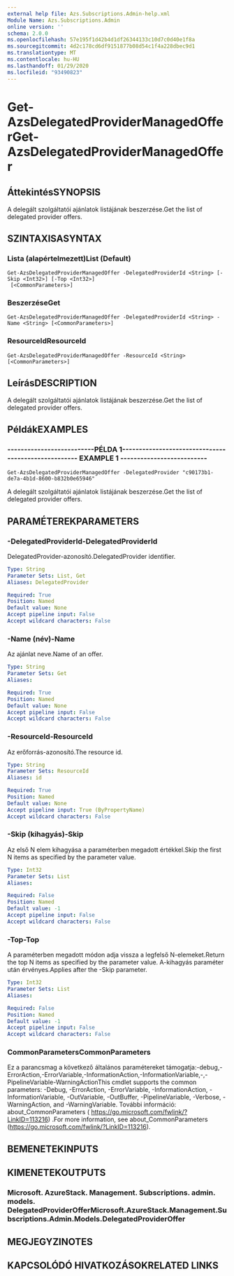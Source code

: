 ```yaml
---
external help file: Azs.Subscriptions.Admin-help.xml
Module Name: Azs.Subscriptions.Admin
online version: ''
schema: 2.0.0
ms.openlocfilehash: 57e195f1d42b4d1df26344133c10d7c0d40e1f8a
ms.sourcegitcommit: 4d2c178cd6df9151877b08d54c1f4a228dbec9d1
ms.translationtype: MT
ms.contentlocale: hu-HU
ms.lasthandoff: 01/29/2020
ms.locfileid: "93490823"
---
```

# <span data-ttu-id="090e5-101">Get-AzsDelegatedProviderManagedOffer</span><span class="sxs-lookup"><span data-stu-id="090e5-101">Get-AzsDelegatedProviderManagedOffer</span></span>

## <span data-ttu-id="090e5-102">Áttekintés</span><span class="sxs-lookup"><span data-stu-id="090e5-102">SYNOPSIS</span></span>
<span data-ttu-id="090e5-103">A delegált szolgáltatói ajánlatok listájának beszerzése.</span><span class="sxs-lookup"><span data-stu-id="090e5-103">Get the list of delegated provider offers.</span></span>

## <span data-ttu-id="090e5-104">SZINTAXISA</span><span class="sxs-lookup"><span data-stu-id="090e5-104">SYNTAX</span></span>

### <span data-ttu-id="090e5-105">Lista (alapértelmezett)</span><span class="sxs-lookup"><span data-stu-id="090e5-105">List (Default)</span></span>
```
Get-AzsDelegatedProviderManagedOffer -DelegatedProviderId <String> [-Skip <Int32>] [-Top <Int32>]
 [<CommonParameters>]
```

### <span data-ttu-id="090e5-106">Beszerzése</span><span class="sxs-lookup"><span data-stu-id="090e5-106">Get</span></span>
```
Get-AzsDelegatedProviderManagedOffer -DelegatedProviderId <String> -Name <String> [<CommonParameters>]
```

### <span data-ttu-id="090e5-107">ResourceId</span><span class="sxs-lookup"><span data-stu-id="090e5-107">ResourceId</span></span>
```
Get-AzsDelegatedProviderManagedOffer -ResourceId <String> [<CommonParameters>]
```

## <span data-ttu-id="090e5-108">Leírás</span><span class="sxs-lookup"><span data-stu-id="090e5-108">DESCRIPTION</span></span>
<span data-ttu-id="090e5-109">A delegált szolgáltatói ajánlatok listájának beszerzése.</span><span class="sxs-lookup"><span data-stu-id="090e5-109">Get the list of delegated provider offers.</span></span>

## <span data-ttu-id="090e5-110">Példák</span><span class="sxs-lookup"><span data-stu-id="090e5-110">EXAMPLES</span></span>

### <span data-ttu-id="090e5-111">--------------------------PÉLDA 1--------------------------</span><span class="sxs-lookup"><span data-stu-id="090e5-111">-------------------------- EXAMPLE 1 --------------------------</span></span>
```
Get-AzsDelegatedProviderManagedOffer -DelegatedProvider "c90173b1-de7a-4b1d-8600-b832b0e65946"
```

<span data-ttu-id="090e5-112">A delegált szolgáltatói ajánlatok listájának beszerzése.</span><span class="sxs-lookup"><span data-stu-id="090e5-112">Get the list of delegated provider offers.</span></span>

## <span data-ttu-id="090e5-113">PARAMÉTEREK</span><span class="sxs-lookup"><span data-stu-id="090e5-113">PARAMETERS</span></span>

### <span data-ttu-id="090e5-114">-DelegatedProviderId</span><span class="sxs-lookup"><span data-stu-id="090e5-114">-DelegatedProviderId</span></span>
<span data-ttu-id="090e5-115">DelegatedProvider-azonosító.</span><span class="sxs-lookup"><span data-stu-id="090e5-115">DelegatedProvider identifier.</span></span>

```yaml
Type: String
Parameter Sets: List, Get
Aliases: DelegatedProvider

Required: True
Position: Named
Default value: None
Accept pipeline input: False
Accept wildcard characters: False
```

### <span data-ttu-id="090e5-116">-Name (név)</span><span class="sxs-lookup"><span data-stu-id="090e5-116">-Name</span></span>
<span data-ttu-id="090e5-117">Az ajánlat neve.</span><span class="sxs-lookup"><span data-stu-id="090e5-117">Name of an offer.</span></span>

```yaml
Type: String
Parameter Sets: Get
Aliases: 

Required: True
Position: Named
Default value: None
Accept pipeline input: False
Accept wildcard characters: False
```

### <span data-ttu-id="090e5-118">-ResourceId</span><span class="sxs-lookup"><span data-stu-id="090e5-118">-ResourceId</span></span>
<span data-ttu-id="090e5-119">Az erőforrás-azonosító.</span><span class="sxs-lookup"><span data-stu-id="090e5-119">The resource id.</span></span>

```yaml
Type: String
Parameter Sets: ResourceId
Aliases: id

Required: True
Position: Named
Default value: None
Accept pipeline input: True (ByPropertyName)
Accept wildcard characters: False
```

### <span data-ttu-id="090e5-120">-Skip (kihagyás)</span><span class="sxs-lookup"><span data-stu-id="090e5-120">-Skip</span></span>
<span data-ttu-id="090e5-121">Az első N elem kihagyása a paraméterben megadott értékkel.</span><span class="sxs-lookup"><span data-stu-id="090e5-121">Skip the first N items as specified by the parameter value.</span></span>

```yaml
Type: Int32
Parameter Sets: List
Aliases: 

Required: False
Position: Named
Default value: -1
Accept pipeline input: False
Accept wildcard characters: False
```

### <span data-ttu-id="090e5-122">-Top</span><span class="sxs-lookup"><span data-stu-id="090e5-122">-Top</span></span>
<span data-ttu-id="090e5-123">A paraméterben megadott módon adja vissza a legfelső N-elemeket.</span><span class="sxs-lookup"><span data-stu-id="090e5-123">Return the top N items as specified by the parameter value.</span></span>
<span data-ttu-id="090e5-124">A-kihagyás paraméter után érvényes.</span><span class="sxs-lookup"><span data-stu-id="090e5-124">Applies after the -Skip parameter.</span></span>

```yaml
Type: Int32
Parameter Sets: List
Aliases: 

Required: False
Position: Named
Default value: -1
Accept pipeline input: False
Accept wildcard characters: False
```

### <span data-ttu-id="090e5-125">CommonParameters</span><span class="sxs-lookup"><span data-stu-id="090e5-125">CommonParameters</span></span>
<span data-ttu-id="090e5-126">Ez a parancsmag a következő általános paramétereket támogatja:-debug,-ErrorAction,-ErrorVariable,-InformationAction,-InformationVariable,-,-PipelineVariable-WarningAction</span><span class="sxs-lookup"><span data-stu-id="090e5-126">This cmdlet supports the common parameters: -Debug, -ErrorAction, -ErrorVariable, -InformationAction, -InformationVariable, -OutVariable, -OutBuffer, -PipelineVariable, -Verbose, -WarningAction, and -WarningVariable.</span></span> <span data-ttu-id="090e5-127">További információ: about_CommonParameters ( https://go.microsoft.com/fwlink/?LinkID=113216) .</span><span class="sxs-lookup"><span data-stu-id="090e5-127">For more information, see about_CommonParameters (https://go.microsoft.com/fwlink/?LinkID=113216).</span></span>

## <span data-ttu-id="090e5-128">BEMENETEK</span><span class="sxs-lookup"><span data-stu-id="090e5-128">INPUTS</span></span>

## <span data-ttu-id="090e5-129">KIMENETEK</span><span class="sxs-lookup"><span data-stu-id="090e5-129">OUTPUTS</span></span>

### <span data-ttu-id="090e5-130">Microsoft. AzureStack. Management. Subscriptions. admin. models. DelegatedProviderOffer</span><span class="sxs-lookup"><span data-stu-id="090e5-130">Microsoft.AzureStack.Management.Subscriptions.Admin.Models.DelegatedProviderOffer</span></span>

## <span data-ttu-id="090e5-131">MEGJEGYZI</span><span class="sxs-lookup"><span data-stu-id="090e5-131">NOTES</span></span>

## <span data-ttu-id="090e5-132">KAPCSOLÓDÓ HIVATKOZÁSOK</span><span class="sxs-lookup"><span data-stu-id="090e5-132">RELATED LINKS</span></span>


